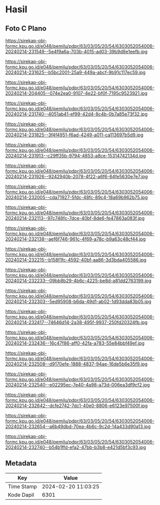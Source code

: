 # Hasil

## Foto C Plano

https://sirekap-obj-formc.kpu.go.id/e048/pemilu/pdpr/63/03/05/20/54/6303052054006-20240214-231549--5e4f9a6a-703b-4015-ad03-39b9d8e1eefb.jpg

https://sirekap-obj-formc.kpu.go.id/e048/pemilu/pdpr/63/03/05/20/54/6303052054006-20240214-231625--b5bc2001-25a9-449a-abcf-9b91c117ec59.jpg

https://sirekap-obj-formc.kpu.go.id/e048/pemilu/pdpr/63/03/05/20/54/6303052054006-20240214-204405--074e2ea0-9107-4e22-bf0f-7195c9523921.jpg

https://sirekap-obj-formc.kpu.go.id/e048/pemilu/pdpr/63/03/05/20/54/6303052054006-20240214-231740--4051ab41-ef99-42d4-8c4b-0b7a85e73f32.jpg

https://sirekap-obj-formc.kpu.go.id/e048/pemilu/pdpr/63/03/05/20/54/6303052054006-20240214-231825--3f4f4951-f6ad-4249-a011-ca113697b5d9.jpg

https://sirekap-obj-formc.kpu.go.id/e048/pemilu/pdpr/63/03/05/20/54/6303052054006-20240214-231913--c29ff35b-9794-4853-a8ce-15314742134d.jpg

https://sirekap-obj-formc.kpu.go.id/e048/pemilu/pdpr/63/03/05/20/54/6303052054006-20240214-231926--9242940b-2078-4f22-a6f6-64fe5630e7e7.jpg

https://sirekap-obj-formc.kpu.go.id/e048/pemilu/pdpr/63/03/05/20/54/6303052054006-20240214-232005--cda71927-5fdc-48fc-89c4-18a69b962b75.jpg

https://sirekap-obj-formc.kpu.go.id/e048/pemilu/pdpr/63/03/05/20/54/6303052054006-20240214-232113--97c748fc-7dce-40bf-8de6-fe47863a083f.jpg

https://sirekap-obj-formc.kpu.go.id/e048/pemilu/pdpr/63/03/05/20/54/6303052054006-20240214-232138--aef6f746-961c-4f69-a78c-b9a63c48cf44.jpg

https://sirekap-obj-formc.kpu.go.id/e048/pemilu/pdpr/63/03/05/20/54/6303052054006-20240214-232215--b158f1fc-4592-40bf-aa86-3d3bda405586.jpg

https://sirekap-obj-formc.kpu.go.id/e048/pemilu/pdpr/63/03/05/20/54/6303052054006-20240214-232233--09bb8b29-4b6c-4225-be8d-a81dd2763199.jpg

https://sirekap-obj-formc.kpu.go.id/e048/pemilu/pdpr/63/03/05/20/54/6303052054006-20240214-232303--5ed95908-b6da-49d1-ab02-1d93dda83b05.jpg

https://sirekap-obj-formc.kpu.go.id/e048/pemilu/pdpr/63/03/05/20/54/6303052054006-20240214-232417--74646d14-2a38-495f-9937-250fd20324fb.jpg

https://sirekap-obj-formc.kpu.go.id/e048/pemilu/pdpr/63/03/05/20/54/6303052054006-20240214-232436--16c47f86-aff0-42fa-a783-55e84bbf49ef.jpg

https://sirekap-obj-formc.kpu.go.id/e048/pemilu/pdpr/63/03/05/20/54/6303052054006-20240214-232508--d9170efe-1888-4837-94ae-16de5b6e35f9.jpg

https://sirekap-obj-formc.kpu.go.id/e048/pemilu/pdpr/63/03/05/20/54/6303052054006-20240214-232540--e02295ec-7e40-4a98-a73d-006ea3df9cf2.jpg

https://sirekap-obj-formc.kpu.go.id/e048/pemilu/pdpr/63/03/05/20/54/6303052054006-20240214-232642--dcfe2742-7dc1-40e0-8806-e6123e97500f.jpg

https://sirekap-obj-formc.kpu.go.id/e048/pemilu/pdpr/63/03/05/20/54/6303052054006-20240214-232654--a6b49dbd-70ea-4b6c-9c2d-14a433d90a13.jpg

https://sirekap-obj-formc.kpu.go.id/e048/pemilu/pdpr/63/03/05/20/54/6303052054006-20240214-232740--b54b1ffd-efa2-47bb-b3b8-e421d5bf3c93.jpg


## Metadata

| Key        | Value               |
| ---------- | ------------------- |
| Time Stamp | 2024-02-20 11:03:25 |
| Kode Dapil | 6301                |



